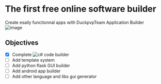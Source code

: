 # The first free online software builder
Create esaily functionnal apps with DuckpvpTeam Application Builder
![image](https://user-images.githubusercontent.com/71982379/214910945-b78bf1e9-7285-45f9-834d-3072b3be6888.png)

## Objectives
- [x] Complete ![c#](https://cdn.discordapp.com/emojis/1012329912012644424.webp?size=32&quality=lossless) code builder
- [ ] Add template system
- [ ] Add python flask GUI builder
- [ ] Add android app builder
- [ ] Add other language and libs gui generator
